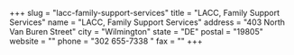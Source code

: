 +++
slug = "lacc-family-support-services"
title = "LACC, Family Support Services"
name = "LACC, Family Support Services"
address = "403 North Van Buren Street"
city = "Wilmington"
state = "DE"
postal = "19805"
website = ""
phone = "302 655-7338 "
fax = ""
+++

